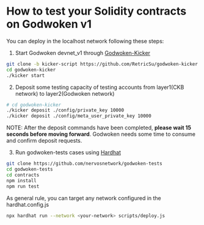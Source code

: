 # How to test your Solidity contracts on Godwoken v1

You can deploy in the localhost network following these steps:

1. Start Godwoken devnet_v1 through [Godwoken-Kicker](https://github.com/RetricSu/godwoken-kicker/tree/kicker-script)

```sh
git clone -b kicker-script https://github.com/RetricSu/godwoken-kicker
cd godwoken-kicker 
./kicker start
```

2. Deposit some testing capacity of testing accounts from layer1(CKB network) to layer2(Godwoken network)

```sh
# cd godwoken-kicker
./kicker deposit ./config/private_key 10000
./kicker deposit ./config/meta_user_private_key 10000
```

NOTE: After the deposit commands have been completed, **please wait 15 seconds before moving forward**. Godwoken needs some time to consume and confirm deposit requests.

3. Run godwoken-tests cases using [Hardhat](https://hardhat.org)

```sh
git clone https://github.com/nervosnetwork/godwoken-tests
cd godwoken-tests
cd contracts
npm install
npm run test
```

As general rule, you can target any network configured in the hardhat.config.js
```sh
npx hardhat run --network <your-network> scripts/deploy.js
```
